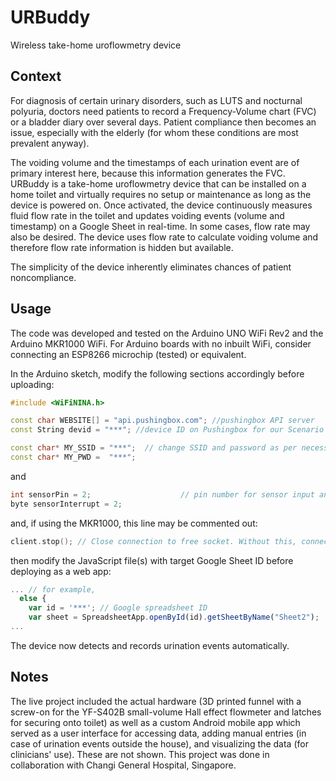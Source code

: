 # URBuddy
Wireless take-home uroflowmetry device

## Context
For diagnosis of certain urinary disorders, such as LUTS and nocturnal polyuria, doctors need patients to record a Frequency-Volume chart (FVC) or a bladder diary over several days. 
Patient compliance then becomes an issue, especially with the elderly (for whom these conditions are most prevalent anyway). 

The voiding volume and the timestamps of each urination event are of primary interest here, because this information generates the FVC. 
URBuddy is a take-home uroflowmetry device that can be installed on a home toilet and virtually requires no setup or maintenance as long as the device is powered on. 
Once activated, the device continuously measures fluid flow rate in the toilet and updates voiding events (volume and timestamp) on a Google Sheet in real-time.
In some cases, flow rate may also be desired. The device uses flow rate to calculate voiding volume and therefore flow rate information is hidden but available. 

The simplicity of the device inherently eliminates chances of patient noncompliance. 

## Usage
The code was developed and tested on the Arduino UNO WiFi Rev2 and the Arduino MKR1000 WiFi. 
For Arduino boards with no inbuilt WiFi, consider connecting an ESP8266 microchip (tested) or equivalent.

In the Arduino sketch, modify the following sections accordingly before uploading:
```c++
#include <WiFiNINA.h>

const char WEBSITE[] = "api.pushingbox.com"; //pushingbox API server
const String devid = "***"; //device ID on Pushingbox for our Scenario

const char* MY_SSID = "***";  // change SSID and password as per necessary to WiFi or hotspot, network band 2.4Ghz
const char* MY_PWD =  "***";
```
and
```c++
int sensorPin = 2;                    // pin number for sensor input and interrupt designation
byte sensorInterrupt = 2;
```
and, if using the MKR1000, this line may be commented out: 
```c++
client.stop(); // Close connection to free socket. Without this, connection will hang after 4 sent entries
```
then modify the JavaScript file(s) with target Google Sheet ID before deploying as a web app:
```javascript
... // for example,
  else {
    var id = '***'; // Google spreadsheet ID
    var sheet = SpreadsheetApp.openById(id).getSheetByName("Sheet2");
...
```

The device now detects and records urination events automatically. 

## Notes
The live project included the actual hardware (3D printed funnel with a screw-on for the YF-S402B small-volume Hall effect flowmeter and latches for securing onto toilet) as well as a custom Android mobile app which served as a user interface for accessing data, adding manual entries (in case of urination events outside the house), and visualizing the data (for clinicians' use). These are not shown. This project was done in collaboration with Changi General Hospital, Singapore.

